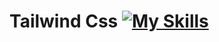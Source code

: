 # Tailwind Css      [![My Skills](https://skillicons.dev/icons?i=tailwind)](https://skillicons.dev)
